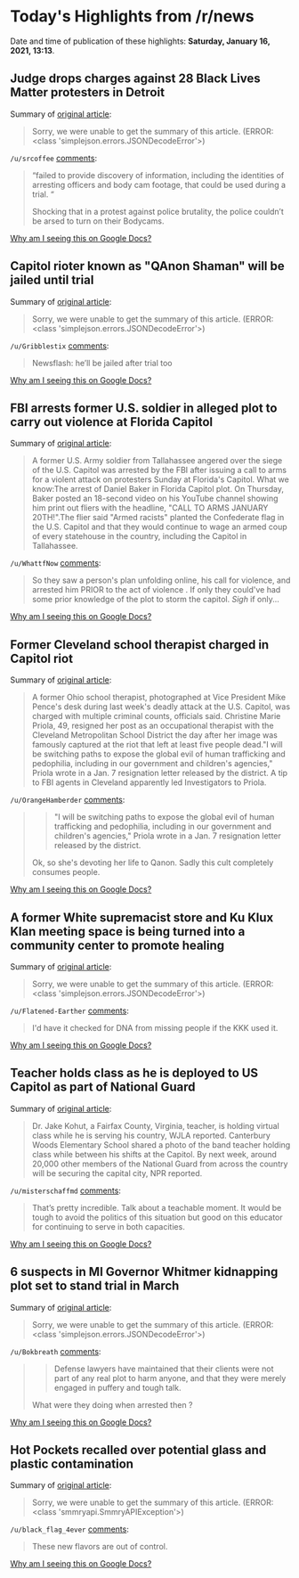 # Today's Highlights from /r/news

Date and time of publication of these highlights: **Saturday, January 16, 2021, 13:13**.

## Judge drops charges against 28 Black Lives Matter protesters in Detroit

Summary of [original article](https://www.metrotimes.com/news-hits/archives/2021/01/15/judge-drops-charges-against-28-black-lives-matter-protesters-in-detroit):

> Sorry, we were unable to get the summary of this article. (ERROR: <class 'simplejson.errors.JSONDecodeError'>)

`/u/srcoffee` [comments](https://www.reddit.com/r/news/comments/kymlmu/judge_drops_charges_against_28_black_lives_matter/):

> “failed to provide discovery of information, including the identities of arresting officers and body cam footage, that could be used during a trial. “
> 
> Shocking that in a protest against police brutality, the police couldn’t be arsed to turn on their Bodycams.

[Why am I seeing this on Google Docs?](https://docs.google.com/document/d/1Dc6We63vOXIZsc0op-Bt4abqkYjXzOigalQqFxmvvbM/edit?usp=sharing)

## Capitol rioter known as "QAnon Shaman" will be jailed until trial

Summary of [original article](https://www.cbsnews.com/news/jake-angeli-qanon-shaman-jail-triial-capitol-riots/):

> Sorry, we were unable to get the summary of this article. (ERROR: <class 'simplejson.errors.JSONDecodeError'>)

`/u/Gribblestix` [comments](https://www.reddit.com/r/news/comments/kyiu2y/capitol_rioter_known_as_qanon_shaman_will_be/):

> Newsflash: he’ll be jailed after trial too

[Why am I seeing this on Google Docs?](https://docs.google.com/document/d/1Dc6We63vOXIZsc0op-Bt4abqkYjXzOigalQqFxmvvbM/edit?usp=sharing)

## FBI arrests former U.S. soldier in alleged plot to carry out violence at Florida Capitol

Summary of [original article](https://www.tallahassee.com/story/news/local/2021/01/15/capitol-riots-florida-protests-violence/4175324001/):

> A former U.S. Army soldier from Tallahassee angered over the siege of the U.S. Capitol was arrested by the FBI after issuing a call to arms for a violent attack on protesters Sunday at Florida's Capitol. What we know:The arrest of Daniel Baker in Florida Capitol plot. On Thursday, Baker posted an 18-second video on his YouTube channel showing him print out fliers with the headline, "CALL TO ARMS JANUARY 20TH!".The flier said "Armed racists" planted the Confederate flag in the U.S. Capitol and that they would continue to wage an armed coup of every statehouse in the country, including the Capitol in Tallahassee.

`/u/WhattfNow` [comments](https://www.reddit.com/r/news/comments/kyii75/fbi_arrests_former_us_soldier_in_alleged_plot_to/):

> So they saw a person's plan unfolding online, his call for violence, and arrested him PRIOR to the act of violence . If only they could've had some prior knowledge of the plot to storm the capitol. *Sigh* if only...

[Why am I seeing this on Google Docs?](https://docs.google.com/document/d/1Dc6We63vOXIZsc0op-Bt4abqkYjXzOigalQqFxmvvbM/edit?usp=sharing)

## Former Cleveland school therapist charged in Capitol riot

Summary of [original article](https://www.nbcnews.com/news/us-news/cleveland-school-therapist-resigns-post-charged-capitol-riot-n1254411):

> A former Ohio school therapist, photographed at Vice President Mike Pence's desk during last week's deadly attack at the U.S. Capitol, was charged with multiple criminal counts, officials said. Christine Marie Priola, 49, resigned her post as an occupational therapist with the Cleveland Metropolitan School District the day after her image was famously captured at the riot that left at least five people dead."I will be switching paths to expose the global evil of human trafficking and pedophilia, including in our government and children's agencies," Priola wrote in a Jan. 7 resignation letter released by the district. A tip to FBI agents in Cleveland apparently led Investigators to Priola.

`/u/OrangeHamberder` [comments](https://www.reddit.com/r/news/comments/kyiv6y/former_cleveland_school_therapist_charged_in/):

> >"I will be switching paths to expose the global evil of  human trafficking and pedophilia, including in our government and  children's agencies," Priola wrote in a Jan. 7 resignation letter  released by the district.
> 
> Ok, so she's devoting her life to Qanon. Sadly this cult completely consumes people.

[Why am I seeing this on Google Docs?](https://docs.google.com/document/d/1Dc6We63vOXIZsc0op-Bt4abqkYjXzOigalQqFxmvvbM/edit?usp=sharing)

## A former White supremacist store and Ku Klux Klan meeting space is being turned into a community center to promote healing

Summary of [original article](https://www.cnn.com/2021/01/16/us/kkk-museum-redneck-store-echo-project-trnd/index.html):

> Sorry, we were unable to get the summary of this article. (ERROR: <class 'simplejson.errors.JSONDecodeError'>)

`/u/Flatened-Earther` [comments](https://www.reddit.com/r/news/comments/kyk30o/a_former_white_supremacist_store_and_ku_klux_klan/):

> I'd have it checked for DNA from missing people if the KKK used it.

[Why am I seeing this on Google Docs?](https://docs.google.com/document/d/1Dc6We63vOXIZsc0op-Bt4abqkYjXzOigalQqFxmvvbM/edit?usp=sharing)

## Teacher holds class as he is deployed to US Capitol as part of National Guard

Summary of [original article](https://www.boston25news.com/news/trending/teacher-holds-class-he-is-deployed-us-capitol-part-national-guard/555LNAR7SNG6VBRAKPCUQN47VU/):

> Dr. Jake Kohut, a Fairfax County, Virginia, teacher, is holding virtual class while he is serving his country, WJLA reported. Canterbury Woods Elementary School shared a photo of the band teacher holding class while between his shifts at the Capitol. By next week, around 20,000 other members of the National Guard from across the country will be securing the capital city, NPR reported.

`/u/misterschaffmd` [comments](https://www.reddit.com/r/news/comments/kyis62/teacher_holds_class_as_he_is_deployed_to_us/):

> That’s pretty incredible. Talk about a teachable moment. It would be tough to avoid the politics of this situation but good on this educator for continuing to serve in both capacities.

[Why am I seeing this on Google Docs?](https://docs.google.com/document/d/1Dc6We63vOXIZsc0op-Bt4abqkYjXzOigalQqFxmvvbM/edit?usp=sharing)

## 6 suspects in MI Governor Whitmer kidnapping plot set to stand trial in March

Summary of [original article](https://www.freep.com/story/news/local/michigan/2021/01/15/gov-whitmer-kidnap-suspects-set-stand-trial-march/4178558001/):

> Sorry, we were unable to get the summary of this article. (ERROR: <class 'simplejson.errors.JSONDecodeError'>)

`/u/Bokbreath` [comments](https://www.reddit.com/r/news/comments/ky8dgi/6_suspects_in_mi_governor_whitmer_kidnapping_plot/):

> >Defense lawyers have maintained that their clients were not part of any real plot to harm anyone, and that they were merely engaged in puffery and tough talk.          
> 
> What were they doing when arrested then ?

[Why am I seeing this on Google Docs?](https://docs.google.com/document/d/1Dc6We63vOXIZsc0op-Bt4abqkYjXzOigalQqFxmvvbM/edit?usp=sharing)

## Hot Pockets recalled over potential glass and plastic contamination

Summary of [original article](https://www.cnn.com/2021/01/16/us/hot-pockets-recall-trnd/index.html):

> Sorry, we were unable to get the summary of this article. (ERROR: <class 'smmryapi.SmmryAPIException'>)

`/u/black_flag_4ever` [comments](https://www.reddit.com/r/news/comments/kynkna/hot_pockets_recalled_over_potential_glass_and/):

> These new flavors are out of control.

[Why am I seeing this on Google Docs?](https://docs.google.com/document/d/1Dc6We63vOXIZsc0op-Bt4abqkYjXzOigalQqFxmvvbM/edit?usp=sharing)

